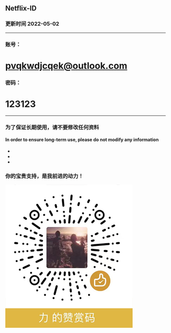 ## Netflix-ID    
### 更新时间 2022-05-02
-----------------------------------------
### 账号：
# pvqkwdjcqek@outlook.com
### 密码：
# 123123
-----------------------------------------
### 为了保证长期使用，请不要修改任何资料
#### In order to ensure long-term use, please do not modify any information


-
-
-


   ### 你的宝贵支持，是我前进的动力！

![weixin](https://github.com/raoli1986/raoli1986.github.io/blob/main/weixinS.jpg)
